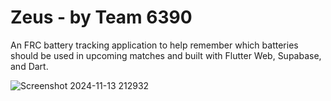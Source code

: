 # Zeus - by Team 6390
An FRC battery tracking application to help remember which batteries should be used in upcoming matches and built with Flutter Web, Supabase, and Dart.

![Screenshot 2024-11-13 212932](https://github.com/user-attachments/assets/34e55f62-7e32-49d6-a0f9-afd2b459872b)
